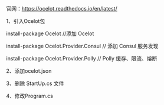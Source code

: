 ﻿官网：https://ocelot.readthedocs.io/en/latest/

1、引入Ocelot包

install-package Ocelot  //添加 Ocelot 

install-package Ocelot.Provider.Consul // 添加 Consul 服务发现

install-package Ocelot.Provider.Polly  // Polly 缓存、限流、熔断

2、添加ocelot.json


3、删除 StartUp.cs 文件

4、修改Program.cs

